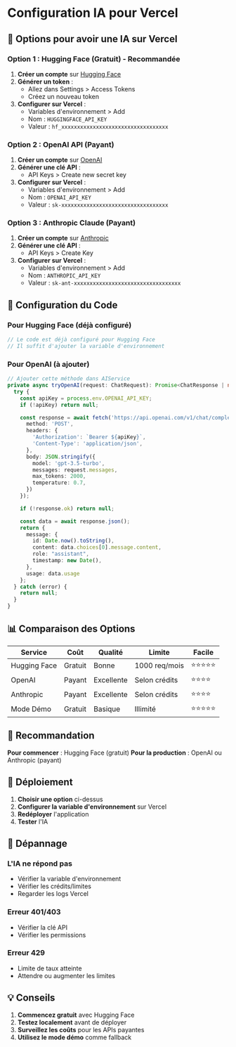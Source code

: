 # Configuration IA pour Vercel

## 🚀 **Options pour avoir une IA sur Vercel**

### **Option 1 : Hugging Face (Gratuit) - Recommandée**

1. **Créer un compte** sur [Hugging Face](https://huggingface.co)
2. **Générer un token** :
   - Allez dans Settings > Access Tokens
   - Créez un nouveau token
3. **Configurer sur Vercel** :
   - Variables d'environnement > Add
   - Nom : `HUGGINGFACE_API_KEY`
   - Valeur : `hf_xxxxxxxxxxxxxxxxxxxxxxxxxxxxxxxxxx`

### **Option 2 : OpenAI API (Payant)**

1. **Créer un compte** sur [OpenAI](https://openai.com)
2. **Générer une clé API** :
   - API Keys > Create new secret key
3. **Configurer sur Vercel** :
   - Variables d'environnement > Add
   - Nom : `OPENAI_API_KEY`
   - Valeur : `sk-xxxxxxxxxxxxxxxxxxxxxxxxxxxxxxxxxx`

### **Option 3 : Anthropic Claude (Payant)**

1. **Créer un compte** sur [Anthropic](https://anthropic.com)
2. **Générer une clé API** :
   - API Keys > Create Key
3. **Configurer sur Vercel** :
   - Variables d'environnement > Add
   - Nom : `ANTHROPIC_API_KEY`
   - Valeur : `sk-ant-xxxxxxxxxxxxxxxxxxxxxxxxxxxxxxxxxx`

## 🔧 **Configuration du Code**

### Pour Hugging Face (déjà configuré)
```typescript
// Le code est déjà configuré pour Hugging Face
// Il suffit d'ajouter la variable d'environnement
```

### Pour OpenAI (à ajouter)
```typescript
// Ajouter cette méthode dans AIService
private async tryOpenAI(request: ChatRequest): Promise<ChatResponse | null> {
  try {
    const apiKey = process.env.OPENAI_API_KEY;
    if (!apiKey) return null;

    const response = await fetch('https://api.openai.com/v1/chat/completions', {
      method: 'POST',
      headers: {
        'Authorization': `Bearer ${apiKey}`,
        'Content-Type': 'application/json',
      },
      body: JSON.stringify({
        model: 'gpt-3.5-turbo',
        messages: request.messages,
        max_tokens: 2000,
        temperature: 0.7,
      })
    });

    if (!response.ok) return null;

    const data = await response.json();
    return {
      message: {
        id: Date.now().toString(),
        content: data.choices[0].message.content,
        role: "assistant",
        timestamp: new Date(),
      },
      usage: data.usage
    };
  } catch (error) {
    return null;
  }
}
```

## 📊 **Comparaison des Options**

| Service | Coût | Qualité | Limite | Facile |
|---------|------|---------|--------|--------|
| Hugging Face | Gratuit | Bonne | 1000 req/mois | ⭐⭐⭐⭐⭐ |
| OpenAI | Payant | Excellente | Selon crédits | ⭐⭐⭐⭐ |
| Anthropic | Payant | Excellente | Selon crédits | ⭐⭐⭐⭐ |
| Mode Démo | Gratuit | Basique | Illimité | ⭐⭐⭐⭐⭐ |

## 🎯 **Recommandation**

**Pour commencer** : Hugging Face (gratuit)
**Pour la production** : OpenAI ou Anthropic (payant)

## 🔄 **Déploiement**

1. **Choisir une option** ci-dessus
2. **Configurer la variable d'environnement** sur Vercel
3. **Redéployer** l'application
4. **Tester** l'IA

## 🐛 **Dépannage**

### L'IA ne répond pas
- Vérifier la variable d'environnement
- Vérifier les crédits/limites
- Regarder les logs Vercel

### Erreur 401/403
- Vérifier la clé API
- Vérifier les permissions

### Erreur 429
- Limite de taux atteinte
- Attendre ou augmenter les limites

## 💡 **Conseils**

1. **Commencez gratuit** avec Hugging Face
2. **Testez localement** avant de déployer
3. **Surveillez les coûts** pour les APIs payantes
4. **Utilisez le mode démo** comme fallback
